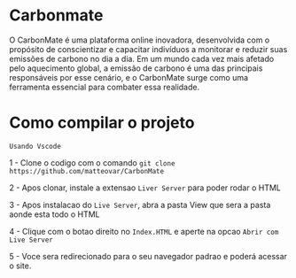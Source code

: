 # Carbonmate

O CarbonMate é uma plataforma online inovadora, desenvolvida com o propósito de conscientizar e capacitar indivíduos a monitorar e reduzir suas emissões de carbono no dia a dia. Em um mundo cada vez mais afetado pelo aquecimento global, a emissão de carbono é uma das principais responsáveis por esse cenário, e o CarbonMate surge como uma ferramenta essencial para combater essa realidade.

# Como compilar o projeto
``Usando Vscode``

1 - Clone o codigo com o comando ``git clone https://github.com/matteovar/CarbonMate``

2 - Apos clonar, instale a extensao `Liver Server` para poder rodar o HTML

3 - Apos instalacao do `Live Server`, abra a pasta View que sera a pasta aonde esta todo o HTML

4 - Clique com o botao direito no `Index.HTML` e aperte na opcao `Abrir com Live Server`

5 - Voce sera redirecionado para o seu navegador padrao e poderá acessar o site.

